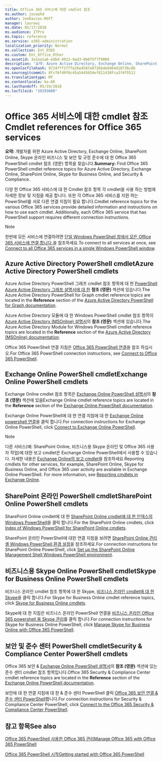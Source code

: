 ```yaml
---
title: Office 365 서비스에 대한 cmdlet 참조
ms.author: josephd
author: JoeDavies-MSFT
manager: laurawi
ms.date: 05/17/2018
ms.audience: ITPro
ms.topic: reference
ms.service: o365-administration
localization_priority: Normal
ms.collection: Ent_O365
ms.custom: Ent_Office_Other
ms.assetid: 3a1ea1a6-edbd-4922-9ad3-0b075f7f9009
description: '요약: Azure Active Directory, Exchange Online, SharePoint Online, Skype 온라인 비즈니스 및 보안 및 규정 준수에 대 한 Office 365 PowerShell cmdlet 참조 항목을 소개 합니다.'
ms.openlocfilehash: 9724fff1fffe26e4587e0726bde0464410736c86
ms.sourcegitcommit: 8fcf6fd9f0c45a5445654ef811410fca3f4f5512
ms.translationtype: MT
ms.contentlocale: ko-KR
ms.lasthandoff: 05/19/2018
ms.locfileid: "19193608"
---
```

# <a name="cmdlet-references-for-office-365-services"></a><span data-ttu-id="e1ca9-103">Office 365 서비스에 대한 cmdlet 참조</span><span class="sxs-lookup"><span data-stu-id="e1ca9-103">Cmdlet references for Office 365 services</span></span>

 <span data-ttu-id="e1ca9-104">**요약:** 개발자를 위한 Azure Active Directory, Exchange Online, SharePoint Online, Skype 온라인 비즈니스 및 보안 및 규정 준수에 대 한 Office 365 PowerShell cmdlet 참조 (영문) 항목을 찾습니다.</span><span class="sxs-lookup"><span data-stu-id="e1ca9-104">**Summary:** Find Office 365 PowerShell cmdlet reference topics for Azure Active Directory, Exchange Online, SharePoint Online, Skype for Business Online, and Security & Compliance.</span></span>
  
<span data-ttu-id="e1ca9-p101">다양 한 Office 365 서비스에 대 한 Cmdlet 참조 항목 각 cmdlet을 사용 하는 방법에 자세한 정보 및 지침을 제공 합니다. 또한 각 Office 365 서비스를 지원 하는 PowerShell를 서로 다른 연결 지침이 필요 합니다.</span><span class="sxs-lookup"><span data-stu-id="e1ca9-p101">Cmdlet reference topics for the various Office 365 services provide detailed information and instructions on how to use each cmdlet. Additionally, each Office 365 service that has PowerShell support requires different connection instructions.</span></span>
  
> [!NOTE]
> <span data-ttu-id="e1ca9-107">한번에 모든 서비스에 연결하려면 [단일 Windows PowerShell 창에서 모든 Office 365 서비스에 연결 합니다.](connect-to-all-office-365-services-in-a-single-windows-powershell-window.md)을 참조하세요.</span><span class="sxs-lookup"><span data-stu-id="e1ca9-107">To connect to all services at once, see [Connect to all Office 365 services in a single Windows PowerShell window](connect-to-all-office-365-services-in-a-single-windows-powershell-window.md).</span></span> 
  
## <a name="azure-active-directory-powershell-cmdlets"></a><span data-ttu-id="e1ca9-108">Azure Active Directory PowerShell cmdlet</span><span class="sxs-lookup"><span data-stu-id="e1ca9-108">Azure Active Directory PowerShell cmdlets</span></span>

<span data-ttu-id="e1ca9-109">Azure Active Directory PowerShell 그래프 cmdlet 참조 항목에 대 한 [PowerShell Azure Active Directory 그래프 설명서에 대 한](https://docs.microsoft.com/powershell/azure/active-directory/install-adv2?view=azureadps-2.0) **참조 (영문)** 섹션에 있습니다.</span><span class="sxs-lookup"><span data-stu-id="e1ca9-109">The Azure Active Directory PowerShell for Graph cmdlet reference topics are located in the **Reference** section of the [Azure Active Directory PowerShell for Graph documentation](https://docs.microsoft.com/powershell/azure/active-directory/install-adv2?view=azureadps-2.0).</span></span>

<span data-ttu-id="e1ca9-110">Azure Active Directory 모듈에 대 한 Windows PowerShell cmdlet 참조 항목이 [Azure Active Directory (MSOnline) 설명서](https://docs.microsoft.com/powershell/azure/active-directory/overview?view=azureadps-1.0)의 **참조 (영문)** 섹션에 있습니다.</span><span class="sxs-lookup"><span data-stu-id="e1ca9-110">The Azure Active Directory Module for Windows PowerShell cmdlet reference topics are located in the **Reference** section of the [Azure Active Directory (MSOnline) documentation](https://docs.microsoft.com/powershell/azure/active-directory/overview?view=azureadps-1.0).</span></span>

<span data-ttu-id="e1ca9-111">Office 365 PowerShell 연결 지침은 [Office 365 PowerShell 연결](connect-to-office-365-powershell.md)을 참조 하십시오.</span><span class="sxs-lookup"><span data-stu-id="e1ca9-111">For Office 365 PowerShell connection instructions, see [Connect to Office 365 PowerShell](connect-to-office-365-powershell.md).</span></span>
  
## <a name="exchange-online-powershell-cmdlets"></a><span data-ttu-id="e1ca9-112">Exchange Online PowerShell cmdlet</span><span class="sxs-lookup"><span data-stu-id="e1ca9-112">Exchange Online PowerShell cmdlets</span></span>

<span data-ttu-id="e1ca9-113">Exchange Online cmdlet 참조 항목은 [Exchange Online PowerShell 설명서](https://docs.microsoft.com/powershell/exchange/exchange-online/exchange-online-powershell?view=exchange-ps)의 **참조 (영문)** 섹션에 있음</span><span class="sxs-lookup"><span data-stu-id="e1ca9-113">Exchange Online cmdlet reference topics are located in the **Reference** section of the [Exchange Online PowerShell documentation](https://docs.microsoft.com/powershell/exchange/exchange-online/exchange-online-powershell?view=exchange-ps).</span></span>
  
<span data-ttu-id="e1ca9-114">Exchange Online PowerShell에 대 한 연결 지침에 대 한 [Exchange Online powershell 연결](https://go.microsoft.com/fwlink/p/?LinkId=396554)을 클릭 합니다.</span><span class="sxs-lookup"><span data-stu-id="e1ca9-114">For connection instructions for Exchange Online PowerShell, click [Connect to Exchange Online PowerShell](https://go.microsoft.com/fwlink/p/?LinkId=396554).</span></span>
  
> [!NOTE]
> <span data-ttu-id="e1ca9-p102">다른 서비스(예: SharePoint Online, 비즈니스용 Skype 온라인 및 Office 365 사용자 작업)에 대한 보고 cmdlet은 Exchange Online PowerShell에서 사용할 수 있습니다. 자세한 내용은 [Exchange Online의 보고 cmdlet](https://go.microsoft.com/fwlink/p/?LinkId=691595)을 참조하세요.</span><span class="sxs-lookup"><span data-stu-id="e1ca9-p102">Reporting cmdlets for other services, for example, SharePoint Online, Skype for Business Online, and Office 365 user activity are available in Exchange Online PowerShell. For more information, see [Reporting cmdlets in Exchange Online](https://go.microsoft.com/fwlink/p/?LinkId=691595).</span></span> 
  
## <a name="sharepoint-online-powershell-cmdlets"></a><span data-ttu-id="e1ca9-117">SharePoint 온라인 PowerShell cmdlet</span><span class="sxs-lookup"><span data-stu-id="e1ca9-117">SharePoint Online PowerShell cmdlets</span></span>

<span data-ttu-id="e1ca9-118">SharePoint Online cmdlet에 대 한 [SharePoint Online cmdlet에 대 한 인덱스의 Windows PowerShell](https://go.microsoft.com/fwlink/p/?LinkId=691476)을 클릭 합니다.</span><span class="sxs-lookup"><span data-stu-id="e1ca9-118">For the SharePoint Online cmdlets, click [Index of Windows PowerShell for SharePoint Online cmdlets](https://go.microsoft.com/fwlink/p/?LinkId=691476).</span></span>
  
<span data-ttu-id="e1ca9-119">SharePoint 온라인 PowerShell에 대한 연결 지침을 보려면 [SharePoint Online 관리 셸 Windows PowerShell 환경 설정](https://go.microsoft.com/fwlink/p/?LinkId=691603)을 참조하세요.</span><span class="sxs-lookup"><span data-stu-id="e1ca9-119">For connection instructions for SharePoint Online PowerShell, click [Set up the SharePoint Online Management Shell Windows PowerShell environment](https://go.microsoft.com/fwlink/p/?LinkId=691603).</span></span>
  
## <a name="skype-for-business-online-powershell-cmdlets"></a><span data-ttu-id="e1ca9-120">비즈니스용 Skype Online PowerShell cmdlet</span><span class="sxs-lookup"><span data-stu-id="e1ca9-120">Skype for Business Online PowerShell cmdlets</span></span>

<span data-ttu-id="e1ca9-121">비즈니스 온라인 cmdlet 참조 항목에 대 한 Skype, [비즈니스 온라인 cmdlet에 대 한 Skype](https://technet.microsoft.com/library/mt228132.aspx)을 클릭 합니다.</span><span class="sxs-lookup"><span data-stu-id="e1ca9-121">For Skype for Business Online cmdlet reference topics, click [Skype for Business Online cmdlets](https://technet.microsoft.com/library/mt228132.aspx).</span></span>
  
<span data-ttu-id="e1ca9-122">Skype에 대 한 지침은 비즈니스 온라인 PowerShell 연결을 [비즈니스 온라인 Office 365 powershell 용 Skype 관리](manage-skype-for-business-online-with-office-365-powershell.md)를 클릭 합니다.</span><span class="sxs-lookup"><span data-stu-id="e1ca9-122">For connection instructions for Skype for Business Online PowerShell, click [Manage Skype for Business Online with Office 365 PowerShell](manage-skype-for-business-online-with-office-365-powershell.md).</span></span>

## <a name="security-amp-compliance-center-powershell-cmdlets"></a><span data-ttu-id="e1ca9-123">보안 및 준수 센터 PowerShell cmdlet</span><span class="sxs-lookup"><span data-stu-id="e1ca9-123">Security &amp; Compliance Center PowerShell cmdlets</span></span>

<span data-ttu-id="e1ca9-124">Office 365 보안 &amp; [Exchange Online PowerShell 설명서](https://docs.microsoft.com/powershell/exchange/exchange-online/exchange-online-powershell?view=exchange-ps)의 **참조 (영문)** 섹션에 있는 준수 센터 cmdlet 참조 항목입니다.</span><span class="sxs-lookup"><span data-stu-id="e1ca9-124">Office 365 Security &amp; Compliance Center cmdlet reference topics are located in the **Reference** section of the [Exchange Online PowerShell documentation](https://docs.microsoft.com/powershell/exchange/exchange-online/exchange-online-powershell?view=exchange-ps).</span></span>
  
<span data-ttu-id="e1ca9-125">보안에 대 한 연결 지침에 대 한 &amp; 준수 센터 PowerShell 클릭 [Office 365 보안 연결 &amp; 준수 센터 PowerShell](https://docs.microsoft.com/powershell/exchange/office-365-scc/connect-to-scc-powershell/connect-to-scc-powershell?view=exchange-ps)합니다.</span><span class="sxs-lookup"><span data-stu-id="e1ca9-125">For connection instructions for Security &amp; Compliance Center PowerShell, click [Connect to the Office 365 Security &amp; Compliance Center PowerShell](https://docs.microsoft.com/powershell/exchange/office-365-scc/connect-to-scc-powershell/connect-to-scc-powershell?view=exchange-ps).</span></span>


  
## <a name="see-also"></a><span data-ttu-id="e1ca9-126">참고 항목</span><span class="sxs-lookup"><span data-stu-id="e1ca9-126">See also</span></span>

[<span data-ttu-id="e1ca9-127">Office 365 PowerShell 사용한 Office 365 관리</span><span class="sxs-lookup"><span data-stu-id="e1ca9-127">Manage Office 365 with Office 365 PowerShell</span></span>](manage-office-365-with-office-365-powershell.md)
  
[<span data-ttu-id="e1ca9-128">Office 365 PowerShell 시작</span><span class="sxs-lookup"><span data-stu-id="e1ca9-128">Getting started with Office 365 PowerShell</span></span>](getting-started-with-office-365-powershell.md)

